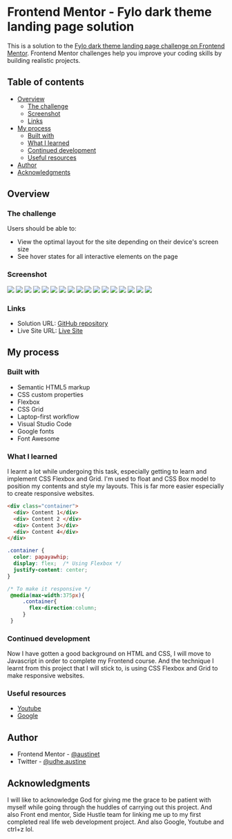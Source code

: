 # Frontend Mentor - Fylo dark theme landing page solution

This is a solution to the [Fylo dark theme landing page challenge on Frontend Mentor](https://www.frontendmentor.io/challenges/fylo-dark-theme-landing-page-5ca5f2d21e82137ec91a50fd). Frontend Mentor challenges help you improve your coding skills by building realistic projects. 

## Table of contents

- [Overview](#overview)
  - [The challenge](#the-challenge)
  - [Screenshot](#screenshot)
  - [Links](#links)
- [My process](#my-process)
  - [Built with](#built-with)
  - [What I learned](#what-i-learned)
  - [Continued development](#continued-development)
  - [Useful resources](#useful-resources)
- [Author](#author)
- [Acknowledgments](#acknowledgments)


## Overview

### The challenge

Users should be able to:

- View the optimal layout for the site depending on their device's screen size
- See hover states for all interactive elements on the page

### Screenshot

![](images/small_screen1.jpg)
![](images/small_screen2.jpg)
![](images/small_screen3.jpg)
![](images/small_screen4.jpg)
![](images/small_screen5.jpg)
![](images/small_screen6.jpg)
![](images/medium_screen1.jpg)
![](images/medium_screen2.jpg)
![](images/medium_screen3.jpg)
![](images/medium_screen4.jpg)
![](images/medium_screen5.jpg)
![](images/medium_screen6.jpg)
![](images/large_screen1.jpg)
![](images/large_screen2.jpg)
![](images/large_screen3.jpg)
![](images/large_screen4.jpg)
![](images/large_screen5.jpg)


### Links

- Solution URL: [GitHub repository](https://GitHub.com/Austinet/fylo-dark-theme-landing-page-by-austinet.git)
- Live Site URL: [Live Site](https://austinet.github.io/fylo-dark-theme-landing-page-created-by-austinet)

## My process

### Built with

- Semantic HTML5 markup
- CSS custom properties
- Flexbox
- CSS Grid
- Laptop-first workflow
- Visual Studio Code
- Google fonts
- Font Awesome

### What I learned

I learnt a lot while undergoing this task, especially getting to learn and implement CSS Flexbox and Grid. I'm used to float and CSS Box model to position my contents and style my layouts. This is far more easier especially to create responsive websites. 

```html
<div class="container">
  <div> Content 1</div>
  <div> Content 2 </div>
  <div> Content 3</div>
  <div> Content 4</div>
</div>
```
```css
.container {
  color: papayawhip;
  display: flex;  /* Using Flexbox */
  justify-content: center;
}

/* To make it responsive */
 @media(max-width:375px){
     .container{
       flex-direction:column;
     }
 }
```

### Continued development

Now I have gotten a good background on HTML and CSS, I will move to Javascript in order to complete my Frontend course. And the technique I learnt from this project that I will stick to, is using CSS Flexbox and Grid to make responsive websites.


### Useful resources

- [ Youtube](https://www.Youtube.com) 
- [Google  ](https://www.Google.com) 

## Author

- Frontend Mentor - [@austinet](https://www.frontendmentor.io/profile/austinet)
- Twitter - [@udhe.austine](https://www.twitter.com/udhe.austine)


## Acknowledgments

I will like to acknowledge God for giving me the grace to be patient with myself while going through the huddles of carrying out this project. And also Front end mentor, Side Hustle team for linking me up to my first completed real life web development project. And also Google, Youtube and ctrl+z lol.

